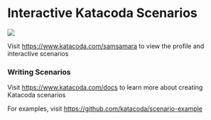 # Interactive Katacoda Scenarios

[![](http://shields.katacoda.com/katacoda/samsamara/count.svg)](https://www.katacoda.com/samsamara "Get your profile on Katacoda.com")

Visit https://www.katacoda.com/samsamara to view the profile and interactive scenarios

### Writing Scenarios
Visit https://www.katacoda.com/docs to learn more about creating Katacoda scenarios

For examples, visit https://github.com/katacoda/scenario-example

